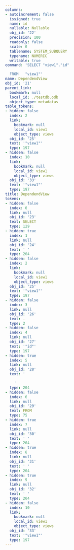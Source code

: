 ```yaml
---
columns:
- autoincrement: false
  issigned: true
  name: id
  nullable: Nullable
  obj_id: '22'
  precision: 100
  readonly: false
  scale: 0
  tablename: SYSTEM_SUBQUERY
  typename: NUMERIC
  writable: true
command: 'SELECT "view1"."id"

  FROM   "view1"'
name: DependendView
obj_id: '21'
parent_link:
  bookmark: null
  local_id: ./testdb.odb
  object_type: metadatas
table_tokens:
- hidden: false
  index: 2
  link:
    bookmark: null
    local_id: view1
    object_type: views
  obj_id: '25'
  text: '"view1"'
  type: 197
- hidden: false
  index: 10
  link:
    bookmark: null
    local_id: view1
    object_type: views
  obj_id: '33'
  text: '"view1"'
  type: 197
title: DependendView
tokens:
- hidden: false
  index: 0
  link: null
  obj_id: '23'
  text: SELECT
  type: 129
- hidden: true
  index: 1
  link: null
  obj_id: '24'
  text: ' '
  type: 204
- hidden: false
  index: 2
  link:
    bookmark: null
    local_id: view1
    object_type: views
  obj_id: '25'
  text: '"view1"'
  type: 197
- hidden: false
  index: 3
  link: null
  obj_id: '26'
  text: .
  type: 2
- hidden: false
  index: 4
  link: null
  obj_id: '27'
  text: '"id"'
  type: 197
- hidden: true
  index: 5
  link: null
  obj_id: '28'
  text: '

    '
  type: 204
- hidden: false
  index: 6
  link: null
  obj_id: '29'
  text: FROM
  type: 75
- hidden: true
  index: 7
  link: null
  obj_id: '30'
  text: ' '
  type: 204
- hidden: true
  index: 8
  link: null
  obj_id: '31'
  text: ' '
  type: 204
- hidden: true
  index: 9
  link: null
  obj_id: '32'
  text: ' '
  type: 204
- hidden: false
  index: 10
  link:
    bookmark: null
    local_id: view1
    object_type: views
  obj_id: '33'
  text: '"view1"'
  type: 197
---
```

